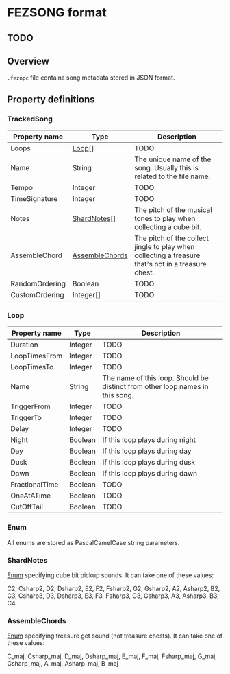 # FEZSONG format

## TODO

## Overview

`.feznpc` file contains song metadata stored in JSON format.

## Property definitions

### TrackedSong

|Property name|Type|Description|
|-|-|-|
|Loops|[Loop](#loop)[]|TODO|
|Name|String|The unique name of the song. Usually this is related to the file name.|
|Tempo|Integer|TODO|
|TimeSignature|Integer|TODO|
|Notes|[ShardNotes](#shardnotes)[]|The pitch of the musical tones to play when collecting a cube bit.|
|AssembleChord|[AssembleChords](#assemblechords)|The pitch of the collect jingle to play when collecting a treasure that's not in a treasure chest.|
|RandomOrdering|Boolean|TODO|
|CustomOrdering|Integer[]|TODO|

### Loop

|Property name|Type|Description|
|-|-|-|
|Duration|Integer|TODO|
|LoopTimesFrom|Integer|TODO|
|LoopTimesTo|Integer|TODO|
|Name|String|The name of this loop. Should be distinct from other loop names in this song.|
|TriggerFrom|Integer|TODO|
|TriggerTo|Integer|TODO|
|Delay|Integer|TODO|
|Night|Boolean|If this loop plays during night|
|Day|Boolean|If this loop plays during day|
|Dusk|Boolean|If this loop plays during dusk|
|Dawn|Boolean|If this loop plays during dawn|
|FractionalTime|Boolean|TODO|
|OneAtATime|Boolean|TODO|
|CutOffTail|Boolean|TODO|

### Enum

All enums are stored as PascalCamelCase string parameters.

### ShardNotes

[Enum](#enum) specifying cube bit pickup sounds. It can take one of these values:

C2,
Csharp2,
D2,
Dsharp2,
E2,
F2,
Fsharp2,
G2,
Gsharp2,
A2,
Asharp2,
B2,
C3,
Csharp3,
D3,
Dsharp3,
E3,
F3,
Fsharp3,
G3,
Gsharp3,
A3,
Asharp3,
B3,
C4

### AssembleChords

[Enum](#enum) specifying treasure get sound (not treasure chests). It can take one of these values:

C_maj,
Csharp_maj,
D_maj,
Dsharp_maj,
E_maj,
F_maj,
Fsharp_maj,
G_maj,
Gsharp_maj,
A_maj,
Asharp_maj,
B_maj

